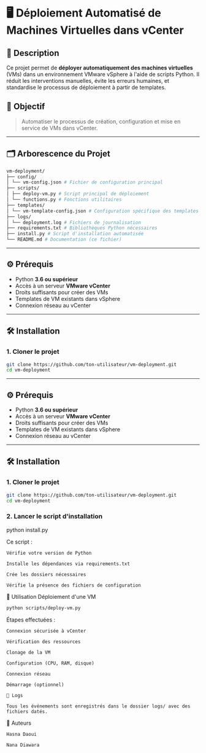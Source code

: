 # 🖥️ Déploiement Automatisé de Machines Virtuelles dans vCenter

## 📌 Description

Ce projet permet de **déployer automatiquement des machines virtuelles** (VMs) dans un environnement VMware vSphere à l'aide de scripts Python. Il réduit les interventions manuelles, évite les erreurs humaines, et standardise le processus de déploiement à partir de templates.

## 🎯 Objectif

> Automatiser le processus de création, configuration et mise en service de VMs dans vCenter.

---

## 🗂️ Arborescence du Projet
```bash
vm-deployment/
├── config/
│ └── vm-config.json # Fichier de configuration principal
├── scripts/
│ ├── deploy-vm.py # Script principal de déploiement
│ └── functions.py # Fonctions utilitaires
├── templates/
│ └── vm-template-config.json # Configuration spécifique des templates
├── logs/
│ └── deployment.log # Fichiers de journalisation
├── requirements.txt # Bibliothèques Python nécessaires
├── install.py # Script d'installation automatisée
└── README.md # Documentation (ce fichier)

```


---

## ⚙️ Prérequis

- Python **3.6 ou supérieur**
- Accès à un serveur **VMware vCenter**
- Droits suffisants pour créer des VMs
- Templates de VM existants dans vSphere
- Connexion réseau au vCenter

---

## 🛠️ Installation

### 1. Cloner le projet
```bash
git clone https://github.com/ton-utilisateur/vm-deployment.git
cd vm-deployment
```



---

## ⚙️ Prérequis

- Python **3.6 ou supérieur**
- Accès à un serveur **VMware vCenter**
- Droits suffisants pour créer des VMs
- Templates de VM existants dans vSphere
- Connexion réseau au vCenter

---

## 🛠️ Installation

### 1. Cloner le projet
```bash
git clone https://github.com/ton-utilisateur/vm-deployment.git
cd vm-deployment
```


### 2. Lancer le script d'installation

python install.py

Ce script :

    Vérifie votre version de Python

    Installe les dépendances via requirements.txt

    Crée les dossiers nécessaires

    Vérifie la présence des fichiers de configuration



🚀 Utilisation
Déploiement d'une VM
```bash
python scripts/deploy-vm.py
```

Étapes effectuées :

    Connexion sécurisée à vCenter

    Vérification des ressources

    Clonage de la VM

    Configuration (CPU, RAM, disque)

    Connexion réseau

    Démarrage (optionnel)

```
📄 Logs

Tous les événements sont enregistrés dans le dossier logs/ avec des fichiers datés.

```
👥 Auteurs

    Hasna Daoui

    Nana Diawara



